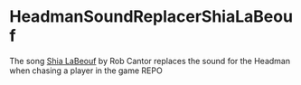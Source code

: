 # HeadmanSoundReplacerShiaLaBeouf
 The song [Shia LaBeouf](https://www.youtube.com/watch?v=o0u4M6vppCI) by Rob Cantor replaces the sound for the Headman when chasing a player in the game REPO
